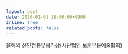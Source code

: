 ```yaml
---
layout: post
date: 2020-01-01 18:00:00+0900
inline: true
related_posts: false
---
```


올해의 신인전통무용가상(사단법인 보훈무용예술협회)
